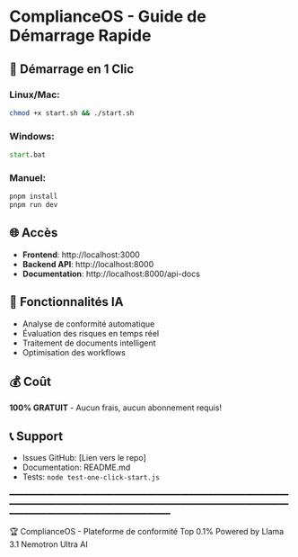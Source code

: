 
# ComplianceOS - Guide de Démarrage Rapide

## 🚀 Démarrage en 1 Clic

### Linux/Mac:
```bash
chmod +x start.sh && ./start.sh
```

### Windows:
```cmd
start.bat
```

### Manuel:
```bash
pnpm install
pnpm run dev
```

## 🌐 Accès

- **Frontend**: http://localhost:3000
- **Backend API**: http://localhost:8000
- **Documentation**: http://localhost:8000/api-docs

## 🤖 Fonctionnalités IA

- Analyse de conformité automatique
- Évaluation des risques en temps réel
- Traitement de documents intelligent
- Optimisation des workflows

## 💰 Coût

**100% GRATUIT** - Aucun frais, aucun abonnement requis!

## 📞 Support

- Issues GitHub: [Lien vers le repo]
- Documentation: README.md
- Tests: `node test-one-click-start.js`

━━━━━━━━━━━━━━━━━━━━━━━━━━━━━━━━━━━━━━━━━━━━━━━━━━━━━━━━━━━━━━━━━━━━━━━━━━━━━━━━━━━━━━━━━━━━━━━━━━━━━━━━━━━━━━━━━━━━━━━━━━━━━━━━━━━━━━━━━━━━━━━━━━━━━━━━

🏆 ComplianceOS - Plateforme de conformité Top 0.1%
Powered by Llama 3.1 Nemotron Ultra AI
